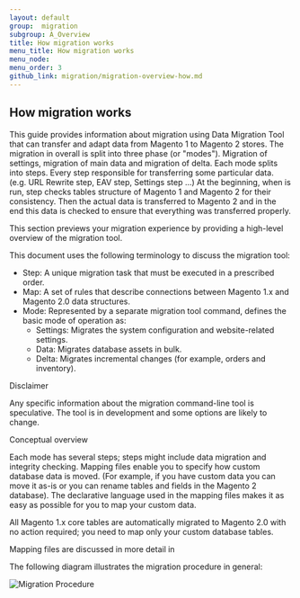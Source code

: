 ```yaml
---
layout: default
group:  migration
subgroup: A_Overview
title: How migration works
menu_title: How migration works
menu_node: 
menu_order: 3
github_link: migration/migration-overview-how.md
---
```



<h2>How migration works</h2>

This guide provides information about migration using Data Migration Tool that can transfer and adapt data from Magento 1 to Magento 2 stores. The migration in overall is split into three phase (or "modes"). Migration of settings, migration of main data and migration of delta. Each mode splits into steps. Every step responsible for transferring some particular data. (e.g. URL Rewrite step, EAV step, Settings step ...) At the beginning, when is run, step checks tables structure of Magento 1 and Magento 2 for their consistency. Then the actual data is transferred to Magento 2 and in the end this data is checked to ensure that everything was transferred properly.

This section previews your migration experience by providing a high-level overview of the migration tool. 

This document uses the following terminology to discuss the migration tool:

* Step: A unique migration task that must be executed in a prescribed order.
* Map: A set of rules that describe connections between Magento 1.x and Magento 2.0 data structures.
* Mode: Represented by a separate migration tool command, defines the basic mode of operation as:
  * Settings: Migrates the system configuration and website-related settings.
  * Data: Migrates database assets in bulk.
  * Delta: Migrates incremental changes (for example, orders and inventory).

Disclaimer

Any specific information about the migration command-line tool is speculative. The tool is in development and some options are likely to change. 

Conceptual overview

Each mode has several steps; steps might include data migration and integrity checking. Mapping files enable you to specify how custom database data is moved. (For example, if you have custom data you can move it as-is or you can rename tables and fields in the Magento 2 database). The declarative language used in the mapping files makes it as easy as possible for you to map your custom data.

All Magento 1.x core tables are automatically migrated to Magento 2.0 with no action required; you need to map only your custom database tables.

Mapping files are discussed in more detail in <cross-ref to Database configuration and mapping files>

The following diagram illustrates the migration procedure in general:

<p><img src="{{ site.baseurl }}common/images/migration.png" alt="Migration Procedure"></p> 
